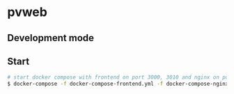 # pvweb

## Development mode

## Start

```bash
# start docker compose with frontend on port 3000, 3010 and nginx on port 80
$ docker-compose -f docker-compose-frontend.yml -f docker-compose-nginx.yml up
```
